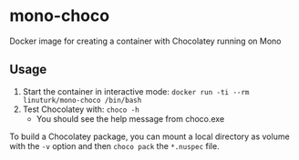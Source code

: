 # mono-choco

Docker image for creating a container with Chocolatey running on Mono

## Usage

1. Start the container in interactive mode: `docker run -ti --rm linuturk/mono-choco /bin/bash`
2. Test Chocolatey with: `choco -h`
    - You should see the help message from choco.exe

To build a Chocolatey package, you can mount a local directory as volume with the `-v` option and then `choco pack` the `*.nuspec` file.
